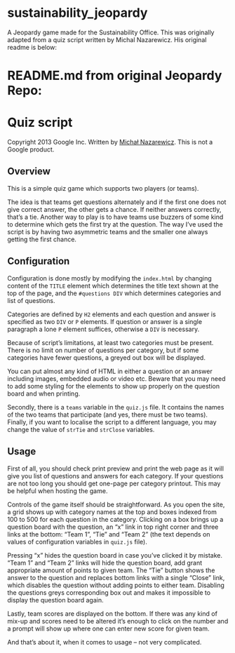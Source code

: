 # sustainability_jeopardy

A Jeopardy game made for the Sustainability Office. This was originally adapted from a quiz script written by Michal Nazarewicz. His original readme is below:

# README.md from original Jeopardy Repo:

# Quiz script

Copyright 2013 Google Inc.
Written by [Michał Nazarewicz](mailto:mina86@mina86.com).
This is not a Google product.

## Overview

This is a simple quiz game which supports two players (or teams).

The idea is that teams get questions alternately and if the first one
does not give correct answer, the other gets a chance. If neither
answers correctly, that’s a tie. Another way to play is to have teams
use buzzers of some kind to determine which gets the first try at the
question. The way I’ve used the script is by having two asymmetric
teams and the smaller one always getting the first chance.

## Configuration

Configuration is done mostly by modifying the `index.html` by changing
content of the `TITLE` element which determines the title text shown
at the top of the page, and the `#questions DIV` which determines
categories and list of questions.

Categories are defined by `H2` elements and each question and answer
is specified as two `DIV` or `P` elements. If question or answer is
a single paragraph a lone `P` element suffices, otherwise a `DIV` is
necessary.

Because of script’s limitations, at least two categories must be
present. There is no limit on number of questions per category, but
if some categories have fewer questions, a greyed out box will be
displayed.

You can put almost any kind of HTML in either a question or an answer
including images, embedded audio or video etc. Beware that you may
need to add some styling for the elements to show up properly on the
question board and when printing.

Secondly, there is a `teams` variable in the `quiz.js` file. It
contains the names of the two teams that participate (and yes, there
must be two teams). Finally, if you want to localise the script to
a different language, you may change the value of `strTie` and
`strClose` variables.

## Usage

First of all, you should check print preview and print the web page as
it will give you list of questions and answers for each category. If
your questions are not too long you should get one-page per category
printout. This may be helpful when hosting the game.

Controls of the game itself should be straightforward. As you open
the site, a grid shows up with category names at the top and boxes
indexed from 100 to 500 for each question in the category. Clicking
on a box brings up a question board with the question, an “x” link in
top right corner and three links at the bottom: “Team 1”, “Tie” and
“Team 2” (the text depends on values of configuration variables in
`quiz.js` file).

Pressing “x” hides the question board in case you’ve clicked it by
mistake. “Team 1” and “Team 2” links will hide the question board,
add grant appropriate amount of points to given team. The “Tie”
button shows the answer to the question and replaces bottom links with
a single “Close” link, which disables the question without adding
points to either team. Disabling the questions greys corresponding
box out and makes it impossible to display the question board again.

Lastly, team scores are displayed on the bottom. If there was any
kind of mix-up and scores need to be altered it’s enough to click on
the number and a prompt will show up where one can enter new score for
given team.

And that’s about it, when it comes to usage – not very complicated.
